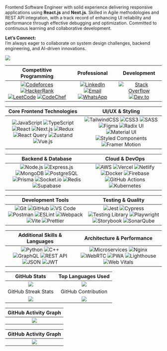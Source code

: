 Frontend Software Engineer with solid experience delivering responsive applications using **React.js** and **Next.js**. Skilled in Agile methodologies and REST API integration, with a track record of enhancing UI reliability and performance through effective debugging and optimization. Committed to continuous learning and collaborative development.  

**Let’s Connect:**  
I’m always eager to collaborate on system design challenges, backend engineering, and AI-driven innovations.

![](https://komarev.com/ghpvc/?username=mdasif-me)

| **Competitive Programming** | **Professional** | **Development** |
|:---:|:---:|:---:|
| [![Codeforces](https://img.shields.io/badge/Codeforces-445f9d?logo=Codeforces&logoColor=white)](https://codeforces.com/profile/mdasif-me) [![HackerRank](https://img.shields.io/badge/-HackerRank-2EC866?logo=HackerRank&logoColor=white)](https://hackerrank.com/mdasif-me) [![LeetCode](https://img.shields.io/badge/LeetCode-000000?logo=LeetCode&logoColor=#d16c06)](https://leetcode.com/mdasif-me) [![CodeChef](https://img.shields.io/badge/CodeChef-%23964B00.svg?logo=CodeChef&logoColor=white)](https://codechef.com/users/mdasif-me) | [![LinkedIn](https://img.shields.io/badge/LinkedIn-%230077B5.svg?logo=linkedin&logoColor=white)](https://linkedin.com/in/mdasif-me) [![Email](https://img.shields.io/badge/Email-D14836?logo=gmail&logoColor=white)](mailto:mdasif.me@outlook.com) [![WhatsApp](https://img.shields.io/badge/WhatsApp-25D366?logo=whatsapp&logoColor=white)](https://wa.me/8801930248584) | [![Stack Overflow](https://img.shields.io/badge/-Stackoverflow-FE7A16?logo=stack-overflow&logoColor=white)](https://stackoverflow.com/users/18125131/md-asif) [![Dev.to](https://img.shields.io/badge/Dev.to-%230A0A0A.svg?logo=dev.to&logoColor=white)](https://dev.to/mdasif-me) |

| Core Frontend Technologies | UI/UX & Styling |
|:---:|:---:|
| ![JavaScript](https://img.shields.io/badge/JavaScript-%23F7DF1E.svg?style=flat-square&logo=javascript&logoColor=black) ![TypeScript](https://img.shields.io/badge/TypeScript-%23007ACC.svg?style=flat-square&logo=typescript&logoColor=white) ![React](https://img.shields.io/badge/React-%2320232a.svg?style=flat-square&logo=react&logoColor=%2361DAFB) ![Next.js](https://img.shields.io/badge/Next.js-black?style=flat-square&logo=next.js&logoColor=white) ![Redux](https://img.shields.io/badge/Redux-%23593d88.svg?style=flat-square&logo=redux&logoColor=white) ![React Query](https://img.shields.io/badge/React_Query-FF4154?style=flat-square&logo=react%20query&logoColor=white) ![Zustand](https://img.shields.io/badge/Zustand-%2320232a.svg?style=flat-square&logo=react&logoColor=white) ![Vue.js](https://img.shields.io/badge/Vue.js-%2335495e.svg?style=flat-square&logo=vuedotjs&logoColor=%234FC08D) | ![TailwindCSS](https://img.shields.io/badge/Tailwind-%2338B2AC.svg?style=flat-square&logo=tailwind-css&logoColor=white) ![CSS3](https://img.shields.io/badge/CSS3-%231572B6.svg?style=flat-square&logo=css3&logoColor=white) ![SASS](https://img.shields.io/badge/SASS-hotpink.svg?style=flat-square&logo=SASS&logoColor=white) ![Figma](https://img.shields.io/badge/Figma-%23F24E1E.svg?style=flat-square&logo=figma&logoColor=white) ![Radix UI](https://img.shields.io/badge/Radix_UI-161618.svg?style=flat-square&logo=radix-ui&logoColor=white) ![Material UI](https://img.shields.io/badge/Material_UI-0081CB?style=flat-square&logo=mui&logoColor=white) ![Styled Components](https://img.shields.io/badge/Styled_Components-DB7093?style=flat-square&logo=styled-components&logoColor=white) ![Framer Motion](https://img.shields.io/badge/Framer_Motion-black?style=flat-square&logo=framer&logoColor=blue) |

| Backend & Database | Cloud & DevOps |
|:---:|:---:|
| ![Node.js](https://img.shields.io/badge/Node.js-6DA55F?style=flat-square&logo=node.js&logoColor=white) ![Express.js](https://img.shields.io/badge/Express.js-%23404d59.svg?style=flat-square&logo=express&logoColor=%2361DAFB) ![MongoDB](https://img.shields.io/badge/MongoDB-%234ea94b.svg?style=flat-square&logo=mongodb&logoColor=white) ![PostgreSQL](https://img.shields.io/badge/PostgreSQL-%23316192.svg?style=flat-square&logo=postgresql&logoColor=white) ![Prisma](https://img.shields.io/badge/Prisma-3982CE?style=flat-square&logo=Prisma&logoColor=white) ![Socket.io](https://img.shields.io/badge/Socket.io-black?style=flat-square&logo=socket.io&badgeColor=010101) ![Redis](https://img.shields.io/badge/Redis-%23DD0031.svg?style=flat-square&logo=redis&logoColor=white) ![Supabase](https://img.shields.io/badge/Supabase-3ECF8E?style=flat-square&logo=supabase&logoColor=white) | ![AWS](https://img.shields.io/badge/AWS-%23FF9900.svg?style=flat-square&logo=amazon-aws&logoColor=white) ![Vercel](https://img.shields.io/badge/Vercel-%23000000.svg?style=flat-square&logo=vercel&logoColor=white) ![Netlify](https://img.shields.io/badge/Netlify-%23000000.svg?style=flat-square&logo=netlify&logoColor=#00C7B7) ![Docker](https://img.shields.io/badge/Docker-%230db7ed.svg?style=flat-square&logo=docker&logoColor=white) ![Firebase](https://img.shields.io/badge/Firebase-%23039BE5.svg?style=flat-square&logo=firebase) ![GitHub Actions](https://img.shields.io/badge/GitHub_Actions-%232671E5.svg?style=flat-square&logo=githubactions&logoColor=white) ![Kubernetes](https://img.shields.io/badge/Kubernetes-%23326ce5.svg?style=flat-square&logo=kubernetes&logoColor=white) |

| Development Tools | Testing & Quality |
|:---:|:---:|
| ![Git](https://img.shields.io/badge/Git-%23F05033.svg?style=flat-square&logo=git&logoColor=white) ![GitHub](https://img.shields.io/badge/GitHub-%23121011.svg?style=flat-square&logo=github&logoColor=white) ![VS Code](https://img.shields.io/badge/VS_Code-0078d4.svg?style=flat-square&logo=visual-studio-code&logoColor=white) ![Postman](https://img.shields.io/badge/Postman-FF6C37?style=flat-square&logo=postman&logoColor=white) ![ESLint](https://img.shields.io/badge/ESLint-4B3263?style=flat-square&logo=eslint&logoColor=white) ![Webpack](https://img.shields.io/badge/Webpack-%238DD6F9.svg?style=flat-square&logo=webpack&logoColor=black) ![Vite](https://img.shields.io/badge/Vite-%23646CFF.svg?style=flat-square&logo=vite&logoColor=white) ![Prettier](https://img.shields.io/badge/Prettier-F7B93E?style=flat-square&logo=prettier&logoColor=black) | ![Jest](https://img.shields.io/badge/Jest-323330?style=flat-square&logo=Jest&logoColor=white) ![Cypress](https://img.shields.io/badge/Cypress-17202C?style=flat-square&logo=cypress&logoColor=white) ![Testing Library](https://img.shields.io/badge/Testing_Library-%23E33332.svg?style=flat-square&logo=testing-library&logoColor=white) ![Playwright](https://img.shields.io/badge/Playwright-2EAD33?style=flat-square&logo=playwright&logoColor=white) ![Storybook](https://img.shields.io/badge/Storybook-FF4785?style=flat-square&logo=storybook&logoColor=white) ![SonarQube](https://img.shields.io/badge/SonarQube-black?style=flat-square&logo=sonarqube&logoColor=4E9BCD) |

| Additional Skills & Languages | Architecture & Performance |
|:---:|:---:|
| ![Python](https://img.shields.io/badge/Python-3670A0?style=flat-square&logo=python&logoColor=ffdd54) ![C++](https://img.shields.io/badge/C++-%2300599C.svg?style=flat-square&logo=c%2B%2B&logoColor=white) ![GraphQL](https://img.shields.io/badge/GraphQL-E10098?style=flat-square&logo=graphql&logoColor=white) ![REST API](https://img.shields.io/badge/REST-02569B?style=flat-square&logo=rest&logoColor=white) ![JSON](https://img.shields.io/badge/JSON-5E5C5C?style=flat-square&logo=json&logoColor=white) ![JWT](https://img.shields.io/badge/JWT-black?style=flat-square&logo=JSON%20web%20tokens) | ![Microservices](https://img.shields.io/badge/Microservices-1BA0D7?style=flat-square&logo=microservices&logoColor=white) ![Nginx](https://img.shields.io/badge/Nginx-%23009639.svg?style=flat-square&logo=nginx&logoColor=white) ![WebRTC](https://img.shields.io/badge/WebRTC-333333?style=flat-square&logo=webrtc&logoColor=white) ![PWA](https://img.shields.io/badge/PWA-5A0FC8?style=flat-square&logo=pwa&logoColor=white) ![Lighthouse](https://img.shields.io/badge/Lighthouse-F44B21?style=flat-square&logo=lighthouse&logoColor=white) ![Web Vitals](https://img.shields.io/badge/Web_Vitals-4285F4?style=flat-square&logo=web-vitals&logoColor=white) |

| GitHub Stats | Top Languages Used |
|:---:|:---:|
| <img src="https://github-readme-stats.vercel.app/api?username=mdasif-me&theme=dark&show_icons=true&hide_border=true&count_private=true&bg_color=0D1117" /> | <img src="https://github-readme-stats.vercel.app/api/top-langs/?username=mdasif-me&theme=dark&hide_border=true&layout=compact&bg_color=0D1117" /> 
| GitHub Streak Stats| GitHub Contribution |
| <img src="https://nirzak-streak-stats.vercel.app/?user=mdasif-me&theme=dark&hide_border=true&background=0D1117" /> | <img src="https://github-contributor-stats.vercel.app/api?username=mdasif-me&limit=5&theme=dark&hide_border=true&combine_all_yearly_contributions=true&bg_color=0D1117" /> |

| GitHub Activity Graph |
|:---:|
| <img src="https://github-readme-activity-graph.vercel.app/graph?username=mdasif-me&theme=dark&hide_border=true&layout=compact&bg_color=0D1117" /> |

| GitHub Activity Graph |
|:---:|
| <img src="https://github-trophies.vercel.app/?username=mdasif-me&theme=onestar&no-frame=true&bg_color=0D1117&margin-w=40&margin-h=20" /> |

